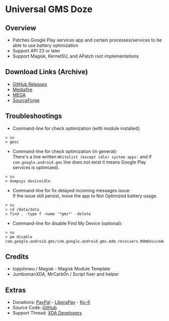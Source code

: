 # Universal GMS Doze

## Overview
- Patches Google Play services app and certain processes/services to be able to use battery optimization
- Support API 23 or later
- Support Magisk, KernelSU, and APatch root implementations

## Download Links (Archive)
- [GitHub Releases](https://kutt.it/3FfNzX)
- [Mediafire](https://app.mediafire.com/16j39nr5uxi4l)
- [MEGA](https://kutt.it/bE35Ld)
- [SourceForge](https://kutt.it/69oMi9)

## Troubleshootings
- Command-line for check optimization (with module installed):
```
> su
> gmsc
```
- Command-line for check optimization (in general):   
There's a line written `Whitelist (except idle) system apps:` and if `com.google.android.gms` line does not exist it means Google Play services is optimized).
```
> su
> dumpsys deviceidle
```
- Command-line for fix delayed incoming messages issue:   
If the issue still persist, move the app to Not Optimized battery usage.
```
> su
> cd /data/data
> find . -type f -name '*gms*' -delete
```
- Command-line for disable Find My Device (optional):
```
> su
> pm disable com.google.android.gms/com.google.android.gms.mdm.receivers.MdmDeviceAdminReceiver
```

## Credits
- topjohnwu / Magisk - Magisk Module Template
- JumbomanXDA, MrCarb0n / Script fixer and helper

## Extras
- Donations: [PayPal](https://paypal.me/gloeyisk) - [LiberaPay](https://liberapay.com/gloeyisk) - [Ko-fi](https://ko-fi.com/gloeyisk)
- Source Code: [GitHub](https://github.com/gloeyisk/universal-gms-doze)
- Support Thread: [XDA Developers](https://forum.xda-developers.com/apps/magisk/module-universal-gms-doze-t3853710)
